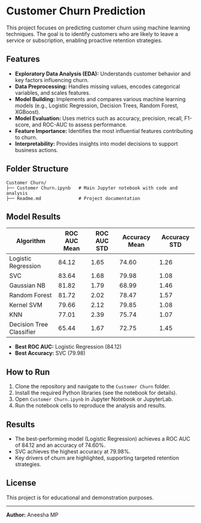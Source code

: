 # Customer Churn Prediction

This project focuses on predicting customer churn using machine learning techniques. The goal is to identify customers who are likely to leave a service or subscription, enabling proactive retention strategies.

## Features

- **Exploratory Data Analysis (EDA):** Understands customer behavior and key factors influencing churn.
- **Data Preprocessing:** Handles missing values, encodes categorical variables, and scales features.
- **Model Building:** Implements and compares various machine learning models (e.g., Logistic Regression, Decision Trees, Random Forest, XGBoost).
- **Model Evaluation:** Uses metrics such as accuracy, precision, recall, F1-score, and ROC-AUC to assess performance.
- **Feature Importance:** Identifies the most influential features contributing to churn.
- **Interpretability:** Provides insights into model decisions to support business actions.

## Folder Structure

```
Customer Churn/
├── Customer Churn.ipynb   # Main Jupyter notebook with code and analysis
├── Readme.md              # Project documentation
```

## Model Results

| Algorithm                  | ROC AUC Mean | ROC AUC STD | Accuracy Mean | Accuracy STD |
|----------------------------|--------------|-------------|---------------|--------------|
| Logistic Regression        | 84.12        | 1.65        | 74.60         | 1.26         |
| SVC                        | 83.64        | 1.68        | 79.98         | 1.08         |
| Gaussian NB                | 81.82        | 1.79        | 68.99         | 1.46         |
| Random Forest              | 81.72        | 2.02        | 78.47         | 1.57         |
| Kernel SVM                 | 79.66        | 2.12        | 79.85         | 1.08         |
| KNN                        | 77.01        | 2.39        | 75.74         | 1.07         |
| Decision Tree Classifier   | 65.44        | 1.67        | 72.75         | 1.45         |

- **Best ROC AUC:** Logistic Regression (84.12)
- **Best Accuracy:** SVC (79.98)

## How to Run

1. Clone the repository and navigate to the `Customer Churn` folder.
2. Install the required Python libraries (see the notebook for details).
3. Open `Customer Churn.ipynb` in Jupyter Notebook or JupyterLab.
4. Run the notebook cells to reproduce the analysis and results.

## Results

- The best-performing model (Logistic Regression) achieves a ROC AUC of 84.12 and an accuracy of 74.60%.
- SVC achieves the highest accuracy at 79.98%.
- Key drivers of churn are highlighted, supporting targeted retention strategies.

## License

This project is for educational and demonstration purposes.

---

**Author:** Aneesha MP